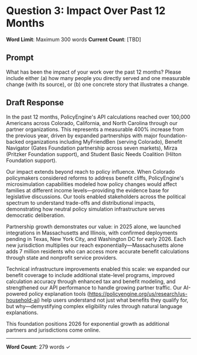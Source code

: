 # Question 3: Impact Over Past 12 Months

**Word Limit**: Maximum 300 words
**Current Count**: [TBD]

## Prompt
What has been the impact of your work over the past 12 months? Please include either (a) how many people you directly served and one measurable change (with its source), or (b) one concrete story that illustrates a change.

## Draft Response

In the past 12 months, PolicyEngine's API calculations reached over 100,000 Americans across Colorado, California, and North Carolina through our partner organizations. This represents a measurable 400% increase from the previous year, driven by expanded partnerships with major foundation-backed organizations including MyFriendBen (serving Colorado), Benefit Navigator (Gates Foundation partnership across seven markets), Mirza (Pritzker Foundation support), and Student Basic Needs Coalition (Hilton Foundation support).

Our impact extends beyond reach to policy influence. When Colorado policymakers considered reforms to address benefit cliffs, PolicyEngine's microsimulation capabilities modeled how policy changes would affect families at different income levels—providing the evidence base for legislative discussions. Our tools enabled stakeholders across the political spectrum to understand trade-offs and distributional impacts, demonstrating how neutral policy simulation infrastructure serves democratic deliberation.

Partnership growth demonstrates our value: in 2025 alone, we launched integrations in Massachusetts and Illinois, with confirmed deployments pending in Texas, New York City, and Washington DC for early 2026. Each new jurisdiction multiplies our reach exponentially—Massachusetts alone adds 7 million residents who can access more accurate benefit calculations through state and nonprofit service providers.

Technical infrastructure improvements enabled this scale: we expanded our benefit coverage to include additional state-level programs, improved calculation accuracy through enhanced tax and benefit modeling, and strengthened our API performance to handle growing partner traffic. Our AI-powered policy explanation tools (https://policyengine.org/us/research/us-household-ai) help users understand not just what benefits they qualify for, but why—demystifying complex eligibility rules through natural language explanations.

This foundation positions 2026 for exponential growth as additional partners and jurisdictions come online.

---

**Word Count**: 279 words ✓
